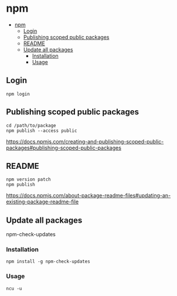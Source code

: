 # npm

- [npm](#npm)
  - [Login](#login)
  - [Publishing scoped public packages](#publishing-scoped-public-packages)
  - [README](#readme)
  - [Update all packages](#update-all-packages)
    - [Installation](#installation)
    - [Usage](#usage)

## Login

```shell
npm login
```

## Publishing scoped public packages

```shell
cd /path/to/package
npm publish --access public
```

<https://docs.npmjs.com/creating-and-publishing-scoped-public-packages#publishing-scoped-public-packages>

## README

```shell
npm version patch
npm publish
```

<https://docs.npmjs.com/about-package-readme-files#updating-an-existing-package-readme-file>

## Update all packages

npm-check-updates

### Installation

```shell
npm install -g npm-check-updates
```

### Usage

```shell
ncu -u
```
